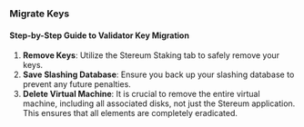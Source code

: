 ### Migrate Keys

#### Step-by-Step Guide to Validator Key Migration

1. **Remove Keys**: Utilize the Stereum Staking tab to safely remove your keys.
2. **Save Slashing Database**: Ensure you back up your slashing database to prevent any future penalties.
3. **Delete Virtual Machine**: It is crucial to remove the entire virtual machine, including all associated disks, not just the Stereum application. This ensures that all elements are completely eradicated.
